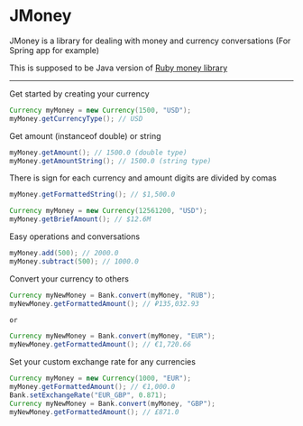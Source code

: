 ﻿# JMoney
JMoney is a library for dealing with money and currency conversations (For Spring app for example)

This is supposed to be Java version of [Ruby money library](https://github.com/RubyMoney/money)

***

Get started by creating your currency

``` java
Currency myMoney = new Currency(1500, "USD");
myMoney.getCurrencyType(); // USD
```

Get amount (instanceof double) or string

``` java
myMoney.getAmount(); // 1500.0 (double type)
myMoney.getAmountString(); // 1500.0 (string type)
```

There is sign for each currency and amount digits are divided by comas

``` java
myMoney.getFormattedString(); // $1,500.0
```

``` java
Currency myMoney = new Currency(12561200, "USD");
myMoney.getBriefAmount(); // $12.6M
```

Easy operations and conversations
``` java
myMoney.add(500); // 2000.0
myMoney.subtract(500); // 1000.0
```

Convert your currency to others
``` java
Currency myNewMoney = Bank.convert(myMoney, "RUB");
myNewMoney.getFormattedAmount(); // ₽135,032.93

or

Currency myNewMoney = Bank.convert(myMoney, "EUR");
myNewMoney.getFormattedAmount(); // €1,720.66
```

Set your custom exchange rate for any currencies
```java 
Currency myMoney = new Currency(1000, "EUR");
myMoney.getFormattedAmount(); // €1,000.0
Bank.setExchangeRate("EUR_GBP", 0.871);
Currency myNewMoney = Bank.convert(myMoney, "GBP");
myNewMoney.getFormattedAmount(); // £871.0 
```
